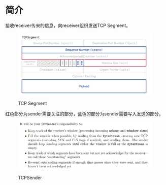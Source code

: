 # 简介

接收receiver传来的信息，向receiver组织发送TCP Segment。

<figure><img src="../.gitbook/assets/TCPSegment.png" alt=""><figcaption><p>TCP Segment</p></figcaption></figure>

红色部分为sender需要关注的部分，蓝色的部分为sender需要写入发送的部分。

<figure><img src="../.gitbook/assets/TCPSender.png" alt=""><figcaption><p>TCPSender</p></figcaption></figure>

